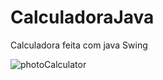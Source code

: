 # CalculadoraJava
 Calculadora feita com java Swing 
 
![photoCalculator](https://user-images.githubusercontent.com/83267524/116961718-755dc800-ac7a-11eb-9d1e-0b6249d34320.png)

